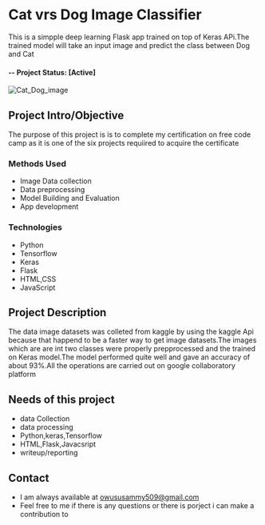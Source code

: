 

# Cat vrs Dog Image Classifier
This is a simpple deep learning  Flask app trained on top of Keras APi.The trained model will take an input image and predict the class between Dog and Cat

#### -- Project Status: [Active]
![Cat_Dog_image](https://media.istockphoto.com/photos/cute-puppy-and-kitten-closeup-looking-at-camera-picture-id1191962502?k=20&m=1191962502&s=612x612&w=0&h=nLVF7TlsA3fLdnyMBLjL4PpdJCXFUU5x6GKTBFoTOp0=)

## Project Intro/Objective
The purpose of this project is is to complete my certification on free code camp as it is one of the six projects requiired to acquire the certificate
### Methods Used
* Image Data collection 
* Data preprocessing
* Model Building and Evaluation
* App development

### Technologies
* Python
* Tensorflow
* Keras
* Flask
* HTML,CSS
* JavaScript

## Project Description
The data image datasets  was colleted from kaggle by using the kaggle Api because that happend to be a faster way to get image datasets.The images which are are int two classes were properly prepprocessed and the trained on Keras model.The model performed quite well and gave an accuracy of about 93%.All the operations are carried out on google collaboratory platform

## Needs of this project
- data Collection
- data processing
- Python,keras,Tensorflow
- HTML,Flask,Javacsript
- writeup/reporting
## Contact
* I am always available at owususammy509@gmail.com 
* Feel free to me if there is any questions or there is porject i can make a contribution to
